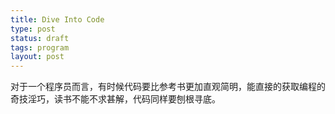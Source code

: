 ```yaml
--- 
title: Dive Into Code
type: post 
status: draft
tags: program
layout: post 
--- 
```


对于一个程序员而言，有时候代码要比参考书更加直观简明，能直接的获取编程的奇技淫巧，读书不能不求甚解，代码同样要刨根寻底。

